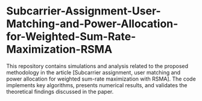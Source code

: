 # Subcarrier-Assignment-User-Matching-and-Power-Allocation-for-Weighted-Sum-Rate-Maximization-RSMA
This repository contains simulations and analysis related to the proposed methodology in the article [Subcarrier assignment, user matching and power allocation for weighted sum-rate maximization with RSMA]. The code implements key algorithms, presents numerical results, and validates the theoretical findings discussed in the paper.
